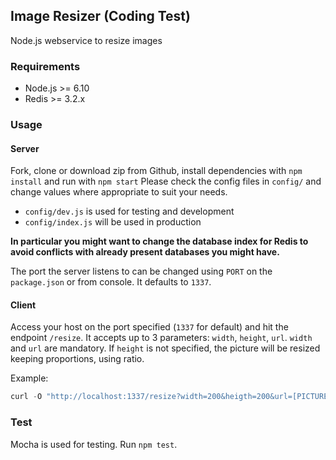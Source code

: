 ## Image Resizer (Coding Test)
Node.js webservice to resize images

### Requirements
 - Node.js >= 6.10
 - Redis >= 3.2.x

### Usage
#### Server
Fork, clone or download zip from Github, install dependencies with `npm install` and run with `npm start`
Please check the config files in `config/` and change values where appropriate to suit your needs. 
- `config/dev.js` is used for testing and development
- `config/index.js` will be used in production

**In particular you might want to change the database index for Redis to avoid conflicts with already present databases you might have.**

The port the server listens to can be changed using `PORT` on the `package.json` or from console. 
It defaults to `1337`.

#### Client
Access your host on the port specified (`1337` for default) and hit the endpoint `/resize`.
It accepts up to 3 parameters: `width`, `height`, `url`. `width` and `url` are mandatory.
If `height` is not specified, the picture will be resized keeping proportions, using ratio.

Example:
```javascript
curl -O "http://localhost:1337/resize?width=200&heigth=200&url=[PICTURE URL HERE]"
```

### Test
Mocha is used for testing. Run `npm test`.
